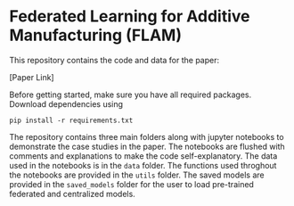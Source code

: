 # Federated Learning for Additive Manufacturing (FLAM)

This repository contains the code and data for the paper:

[Paper Link]

Before getting started, make sure you have all required packages. Download dependencies using
```
pip install -r requirements.txt
```

The repository contains three main folders along with jupyter notebooks to demonstrate the case studies in the paper. The notebooks are flushed with comments and explanations to make the code self-explanatory. The data used in the notebooks is in the `data` folder. The functions used throghout the notebooks are provided in the `utils` folder. The saved models are provided in the `saved_models` folder for the user to load pre-trained federated and centralized models.
